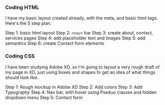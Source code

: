 

### Coding HTML

I have my basic layout created already, with the meta, and basic html tags. Here's the 5 step plan.

Step 1: basic html layout
Step 2: `<nav>` bar
Step 3: create about, contact, services pages
Step 4: add placeholder text and images
Step 5: add semantics
Step 6: create Contact form elements


### Coding CSS

I have been studying Adobe XD, so I'm going to layout a very rough draft of my page in XD, just using boxes and shapes to get an idea of what things should look like.

Step 1: Rough mockup in Adobe XD
Step 2: Add colors
Step 3: Add Typography
Step 4: Nav bar, with hover using Pseduo classes and hidden dropdown menu
Step 5: Contact form
